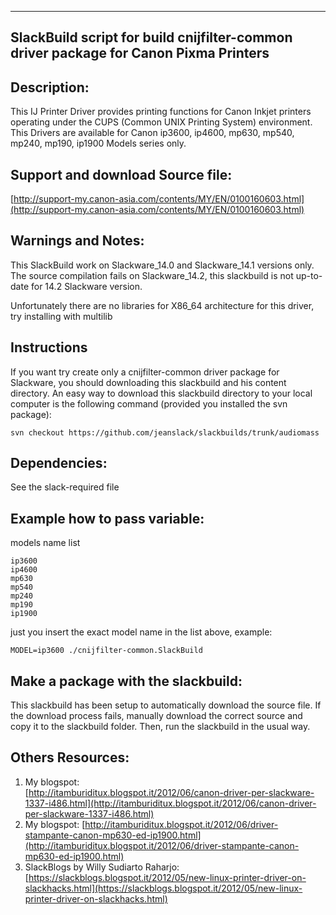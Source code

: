 ---------------------------------------------------------
SlackBuild script for build cnijfilter-common driver 
package for Canon Pixma Printers
---------------------------------------------------------

Description:
----
This IJ Printer Driver provides printing functions for Canon Inkjet
printers operating under the CUPS (Common UNIX Printing System)
environment.
This Drivers are available for Canon ip3600, ip4600, mp630, mp540, 
mp240, mp190, ip1900 Models series only.

Support and download Source file:
----
[http://support-my.canon-asia.com/contents/MY/EN/0100160603.html](http://support-my.canon-asia.com/contents/MY/EN/0100160603.html)

Warnings and Notes:
----
This SlackBuild work on Slackware_14.0 and Slackware_14.1 versions only.
The source compilation fails on Slackware_14.2, this slackbuild is not 
up-to-date for 14.2 Slackware version.

Unfortunately there are no libraries for X86_64 architecture for this driver,
try installing with multilib

Instructions
---- 
If you want try create only a cnijfilter-common driver package for Slackware, 
you should downloading this slackbuild and his content directory. An easy way 
to download this slackbuild directory to your local computer is the following 
command (provided you installed the svn package):

    svn checkout https://github.com/jeanslack/slackbuilds/trunk/audiomass

Dependencies:
----
See the slack-required file

Example how to pass variable:
----
models name list

    ip3600
    ip4600
    mp630
    mp540
    mp240
    mp190
    ip1900

just you insert the exact model name in the list above, example:

    MODEL=ip3600 ./cnijfilter-common.SlackBuild

Make a package with the slackbuild:
----
This slackbuild has been setup to automatically download the source file.
If the download process fails, manually download the correct source and 
copy it to the slackbuild folder.
Then, run the slackbuild in the usual way. 

Others Resources:
----
1) My blogspot:   
[http://itamburiditux.blogspot.it/2012/06/canon-driver-per-slackware-1337-i486.html](http://itamburiditux.blogspot.it/2012/06/canon-driver-per-slackware-1337-i486.html)   
2) My blogspot:
[http://itamburiditux.blogspot.it/2012/06/driver-stampante-canon-mp630-ed-ip1900.html](http://itamburiditux.blogspot.it/2012/06/driver-stampante-canon-mp630-ed-ip1900.html)   
3) SlackBlogs by Willy Sudiarto Raharjo:   
[https://slackblogs.blogspot.it/2012/05/new-linux-printer-driver-on-slackhacks.html](https://slackblogs.blogspot.it/2012/05/new-linux-printer-driver-on-slackhacks.html)
